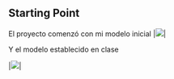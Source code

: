 ## Starting Point

El proyecto comenzó con mi modelo inicial 
|![](/images/modelo-inicial.svg)|

Y el modelo establecido en clase

|![](/images/modelo-masias.svg)|